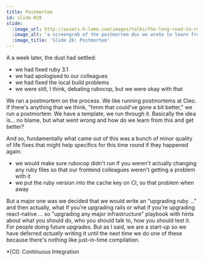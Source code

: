 ```yaml
---
title: Postmortem
id: slide-028
slide:
  :image_url: http://assets.h-lame.com/images/talks/the-long-road-to-ruby-3-0-vs-the-short-road-to-ruby-3-1/slides/028.png
  :image_alt: 'a screengrab of the postmortem doc we wrote to learn from the 3.1 rollout; text: Postmortem, When the dust settles, reflect on what went wrong and dig into the root causes so we can learn how to be better, The outcomes were: A handful of minor quality of life fixes that might help specifics from this time around, Write an upgrading [major infrastructure] playbook for future upgrades'
  :image_title: 'Slide 28: Postmortem'
---
```

A a week later, the dust had settled:

* we had fixed ruby 3.1
* we had apologised to our colleagues
* we had fixed the local build problems
* we were still, I think, debating rubocop, but we were okay with that

We ran a postmortem on the process.  We like running postmortems at Cleo.  If there's anything that we think, "hmm that could've gone a bit better," we run a postmortem.  We have a template, we run through it.  Basically the idea is... no blame, but what went wrong and how do we learn from this and get better?

And so, fundamentally what came out of this was a bunch of minor quality of life fixes that might help specifics for this time round if they happened again:

* we would make sure rubocop didn't run if you weren't actually changing any ruby files so that our frontend colleagues weren't getting a problem with it
* we put the ruby version into the cache key on CI, so that problem when away

But a major one was we decided that we would write an "upgrading ruby ..." and then actually, what if you're upgrading rails or what if you're upgrading react-native ... so "upgrading any major infrastructure" playbook with hints about what you should do, who you should talk to, how you should test it.  For people doing future upgrades.  But as I said, we are a start-up so we have deferred _actually_ writing it until the next time we do one of these because there's nothing like just-in-time compilation.

*[CI]: Continuous Integration
